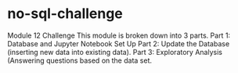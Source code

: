 # no-sql-challenge
Module 12 Challenge
This module is broken down into 3 parts. 
Part 1: Database and Jupyter Notebook Set Up 
Part 2: Update the Database (inserting new data into existing data).
Part 3: Exploratory Analysis (Answering questions based on the data set.
